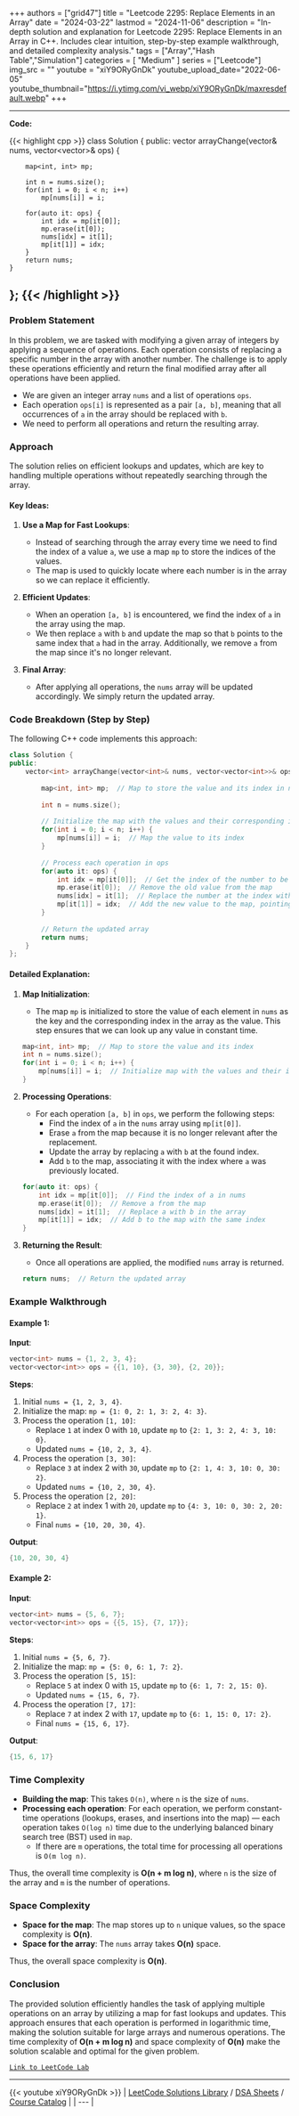 
+++
authors = ["grid47"]
title = "Leetcode 2295: Replace Elements in an Array"
date = "2024-03-22"
lastmod = "2024-11-06"
description = "In-depth solution and explanation for Leetcode 2295: Replace Elements in an Array in C++. Includes clear intuition, step-by-step example walkthrough, and detailed complexity analysis."
tags = ["Array","Hash Table","Simulation"]
categories = [
    "Medium"
]
series = ["Leetcode"]
img_src = ""
youtube = "xiY9ORyGnDk"
youtube_upload_date="2022-06-05"
youtube_thumbnail="https://i.ytimg.com/vi_webp/xiY9ORyGnDk/maxresdefault.webp"
+++



---
**Code:**

{{< highlight cpp >}}
class Solution {
public:
    vector<int> arrayChange(vector<int>& nums, vector<vector<int>>& ops) {
        
        map<int, int> mp;
        
        int n = nums.size();
        for(int i = 0; i < n; i++)
            mp[nums[i]] = i;
        
        for(auto it: ops) {
            int idx = mp[it[0]];
            mp.erase(it[0]);
            nums[idx] = it[1];
            mp[it[1]] = idx;
        }
        return nums;
    }
};
{{< /highlight >}}
---

### Problem Statement

In this problem, we are tasked with modifying a given array of integers by applying a sequence of operations. Each operation consists of replacing a specific number in the array with another number. The challenge is to apply these operations efficiently and return the final modified array after all operations have been applied.

- We are given an integer array `nums` and a list of operations `ops`.
- Each operation `ops[i]` is represented as a pair `[a, b]`, meaning that all occurrences of `a` in the array should be replaced with `b`.
- We need to perform all operations and return the resulting array.

### Approach

The solution relies on efficient lookups and updates, which are key to handling multiple operations without repeatedly searching through the array.

#### Key Ideas:

1. **Use a Map for Fast Lookups**:
   - Instead of searching through the array every time we need to find the index of a value `a`, we use a map `mp` to store the indices of the values.
   - The map is used to quickly locate where each number is in the array so we can replace it efficiently.

2. **Efficient Updates**:
   - When an operation `[a, b]` is encountered, we find the index of `a` in the array using the map.
   - We then replace `a` with `b` and update the map so that `b` points to the same index that `a` had in the array. Additionally, we remove `a` from the map since it's no longer relevant.

3. **Final Array**:
   - After applying all operations, the `nums` array will be updated accordingly. We simply return the updated array.

### Code Breakdown (Step by Step)

The following C++ code implements this approach:

```cpp
class Solution {
public:
    vector<int> arrayChange(vector<int>& nums, vector<vector<int>>& ops) {
        
        map<int, int> mp;  // Map to store the value and its index in nums
        
        int n = nums.size();
        
        // Initialize the map with the values and their corresponding indices in nums
        for(int i = 0; i < n; i++) {
            mp[nums[i]] = i;  // Map the value to its index
        }
        
        // Process each operation in ops
        for(auto it: ops) {
            int idx = mp[it[0]];  // Get the index of the number to be replaced
            mp.erase(it[0]);  // Remove the old value from the map
            nums[idx] = it[1];  // Replace the number at the index with the new value
            mp[it[1]] = idx;  // Add the new value to the map, pointing to the same index
        }
        
        // Return the updated array
        return nums;
    }
};
```

#### Detailed Explanation:

1. **Map Initialization**:
   - The map `mp` is initialized to store the value of each element in `nums` as the key and the corresponding index in the array as the value. This step ensures that we can look up any value in constant time.

   ```cpp
   map<int, int> mp;  // Map to store the value and its index
   int n = nums.size();
   for(int i = 0; i < n; i++) {
       mp[nums[i]] = i;  // Initialize map with the values and their indices
   }
   ```

2. **Processing Operations**:
   - For each operation `[a, b]` in `ops`, we perform the following steps:
     - Find the index of `a` in the `nums` array using `mp[it[0]]`.
     - Erase `a` from the map because it is no longer relevant after the replacement.
     - Update the array by replacing `a` with `b` at the found index.
     - Add `b` to the map, associating it with the index where `a` was previously located.
     
   ```cpp
   for(auto it: ops) {
       int idx = mp[it[0]];  // Find the index of a in nums
       mp.erase(it[0]);  // Remove a from the map
       nums[idx] = it[1];  // Replace a with b in the array
       mp[it[1]] = idx;  // Add b to the map with the same index
   }
   ```

3. **Returning the Result**:
   - Once all operations are applied, the modified `nums` array is returned.

   ```cpp
   return nums;  // Return the updated array
   ```

### Example Walkthrough

#### Example 1:
**Input**:
```cpp
vector<int> nums = {1, 2, 3, 4};
vector<vector<int>> ops = {{1, 10}, {3, 30}, {2, 20}};
```

**Steps**:

1. Initial `nums = {1, 2, 3, 4}`.
2. Initialize the map: `mp = {1: 0, 2: 1, 3: 2, 4: 3}`.
3. Process the operation `[1, 10]`:
   - Replace `1` at index 0 with `10`, update `mp` to `{2: 1, 3: 2, 4: 3, 10: 0}`.
   - Updated `nums = {10, 2, 3, 4}`.
4. Process the operation `[3, 30]`:
   - Replace `3` at index 2 with `30`, update `mp` to `{2: 1, 4: 3, 10: 0, 30: 2}`.
   - Updated `nums = {10, 2, 30, 4}`.
5. Process the operation `[2, 20]`:
   - Replace `2` at index 1 with `20`, update `mp` to `{4: 3, 10: 0, 30: 2, 20: 1}`.
   - Final `nums = {10, 20, 30, 4}`.

**Output**:
```cpp
{10, 20, 30, 4}
```

#### Example 2:
**Input**:
```cpp
vector<int> nums = {5, 6, 7};
vector<vector<int>> ops = {{5, 15}, {7, 17}};
```

**Steps**:

1. Initial `nums = {5, 6, 7}`.
2. Initialize the map: `mp = {5: 0, 6: 1, 7: 2}`.
3. Process the operation `[5, 15]`:
   - Replace `5` at index 0 with `15`, update `mp` to `{6: 1, 7: 2, 15: 0}`.
   - Updated `nums = {15, 6, 7}`.
4. Process the operation `[7, 17]`:
   - Replace `7` at index 2 with `17`, update `mp` to `{6: 1, 15: 0, 17: 2}`.
   - Final `nums = {15, 6, 17}`.

**Output**:
```cpp
{15, 6, 17}
```

### Time Complexity

- **Building the map**: This takes `O(n)`, where `n` is the size of `nums`.
- **Processing each operation**: For each operation, we perform constant-time operations (lookups, erases, and insertions into the map) — each operation takes `O(log n)` time due to the underlying balanced binary search tree (BST) used in `map`. 
  - If there are `m` operations, the total time for processing all operations is `O(m log n)`.
  
Thus, the overall time complexity is **O(n + m log n)**, where `n` is the size of the array and `m` is the number of operations.

### Space Complexity

- **Space for the map**: The map stores up to `n` unique values, so the space complexity is **O(n)**.
- **Space for the array**: The `nums` array takes **O(n)** space.

Thus, the overall space complexity is **O(n)**.

### Conclusion

The provided solution efficiently handles the task of applying multiple operations on an array by utilizing a map for fast lookups and updates. This approach ensures that each operation is performed in logarithmic time, making the solution suitable for large arrays and numerous operations. The time complexity of **O(n + m log n)** and space complexity of **O(n)** make the solution scalable and optimal for the given problem.

[`Link to LeetCode Lab`](https://leetcode.com/problems/replace-elements-in-an-array/description/)

---
{{< youtube xiY9ORyGnDk >}}
| [LeetCode Solutions Library](https://grid47.xyz/leetcode/) / [DSA Sheets](https://grid47.xyz/sheets/) / [Course Catalog](https://grid47.xyz/courses/) |
| --- |
